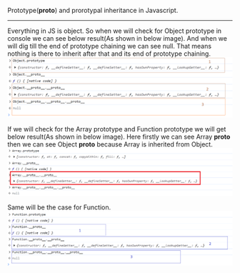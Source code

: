 Prototype(__proto__) and prorotypal inheritance in Javascript.

---------------------------------------------------------------

Everything in JS is object.
So when we will check for Object prototype in console we can see below result(As shown in below image).
And when we will dig till the end of prototype chaining we can see null. 
That means nothing is there to inherit after that and its end of prototype chaining.
![ObjectPrototype](https://github.com/vinodwani18/JavascriptConcepts/blob/main/Images/ObjectPrototype.png)

If we will check for the Array prototype and Function prototype we will get below result(As shown in below image).
Here firstly we can see Array __proto__ then we can see Object __proto__ because Array is inherited from Object.
![ArrayPrototype](https://github.com/vinodwani18/JavascriptConcepts/blob/main/Images/ArrayPrototype.png)

Same will be the case for Function.
![FunctionPrototype](https://github.com/vinodwani18/JavascriptConcepts/blob/main/Images/FunctionPrototype.png)


